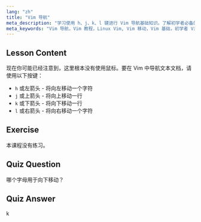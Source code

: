 ```yaml
---
lang: "zh"
title: "Vim 导航"
meta_description: "学习使用 h、j、k、l 键进行 Vim 导航基础知识。了解初学者必备的 Vim 移动，提高您的 Linux 命令行技能。"
meta_keywords: "Vim 导航，Vim 教程，Linux Vim, Vim 移动，Vim 基础，初学者 Vim, Linux 文本编辑器，Vim 指南"
---
```


## Lesson Content

现在你可能已经注意到，这里根本没有使用鼠标。要在 Vim 中导航文本文档，请使用以下按键：

- `h` 或左箭头 - 将向左移动一个字符
- `j` 或上箭头 - 将向上移动一行
- `k` 或下箭头 - 将向下移动一行
- `l` 或右箭头 - 将向右移动一个字符

## Exercise

本课程没有练习。

## Quiz Question

哪个字母用于向下移动？

## Quiz Answer

k

